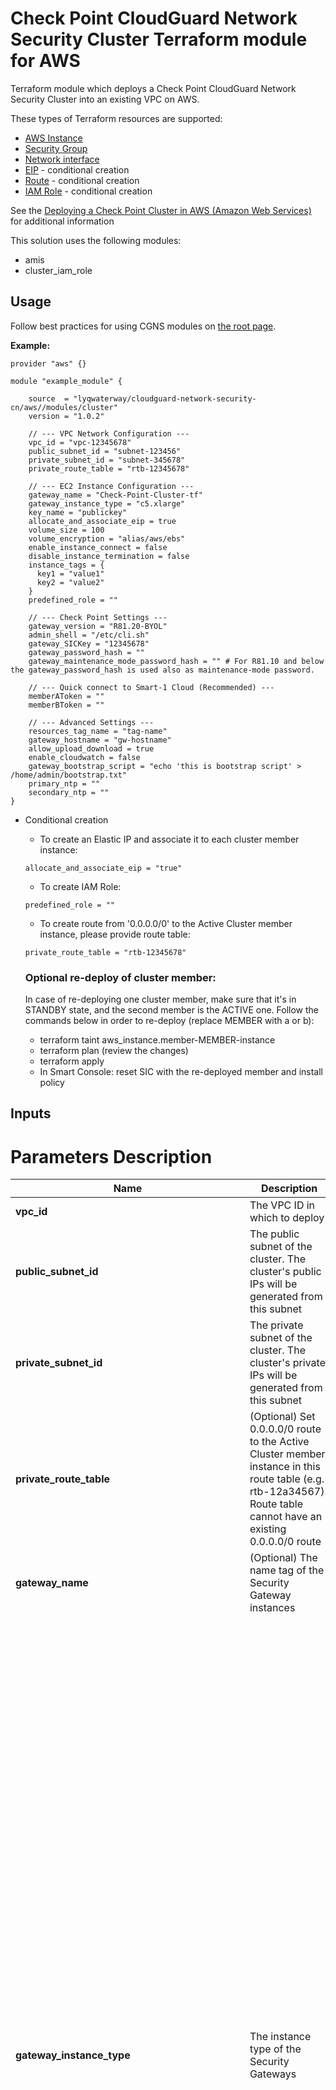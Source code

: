 # Check Point CloudGuard Network Security Cluster Terraform module for AWS

Terraform module which deploys a Check Point CloudGuard Network Security Cluster into an existing VPC on AWS.

These types of Terraform resources are supported:
* [AWS Instance](https://www.terraform.io/docs/providers/aws/r/instance.html)
* [Security Group](https://www.terraform.io/docs/providers/aws/r/security_group.html)
* [Network interface](https://www.terraform.io/docs/providers/aws/r/network_interface.html)
* [EIP](https://www.terraform.io/docs/providers/aws/r/eip.html) - conditional creation
* [Route](https://www.terraform.io/docs/providers/aws/r/route.html) - conditional creation
* [IAM Role](https://www.terraform.io/docs/providers/aws/r/iam_role.html) - conditional creation

See the [Deploying a Check Point Cluster in AWS (Amazon Web Services)](https://supportcenter.checkpoint.com/supportcenter/portal?eventSubmit_doGoviewsolutiondetails=&solutionid=sk104418) for additional information

This solution uses the following modules:
- amis
- cluster_iam_role

## Usage
Follow best practices for using CGNS modules on [the root page](https://registry.terraform.io/modules/lyqwaterway/cloudguard-network-security-cn/aws/latest#:~:text=Best%20Practices%20for%20Using%20Our%20Modules).

**Example:**
```
provider "aws" {}

module "example_module" {

    source  = "lyqwaterway/cloudguard-network-security-cn/aws//modules/cluster"
    version = "1.0.2"

    // --- VPC Network Configuration ---
    vpc_id = "vpc-12345678"
    public_subnet_id = "subnet-123456"
    private_subnet_id = "subnet-345678"
    private_route_table = "rtb-12345678"

    // --- EC2 Instance Configuration ---
    gateway_name = "Check-Point-Cluster-tf"
    gateway_instance_type = "c5.xlarge"
    key_name = "publickey"
    allocate_and_associate_eip = true
    volume_size = 100
    volume_encryption = "alias/aws/ebs"
    enable_instance_connect = false
    disable_instance_termination = false
    instance_tags = {
      key1 = "value1"
      key2 = "value2"
    }
    predefined_role = ""

    // --- Check Point Settings ---
    gateway_version = "R81.20-BYOL"
    admin_shell = "/etc/cli.sh"
    gateway_SICKey = "12345678"
    gateway_password_hash = ""
    gateway_maintenance_mode_password_hash = "" # For R81.10 and below the gateway_password_hash is used also as maintenance-mode password.
    
    // --- Quick connect to Smart-1 Cloud (Recommended) ---
    memberAToken = ""
    memberBToken = ""

    // --- Advanced Settings ---
    resources_tag_name = "tag-name"
    gateway_hostname = "gw-hostname"
    allow_upload_download = true
    enable_cloudwatch = false
    gateway_bootstrap_script = "echo 'this is bootstrap script' > /home/admin/bootstrap.txt"
    primary_ntp = ""
    secondary_ntp = ""
}
  ```

- Conditional creation
  - To create an Elastic IP and associate it to each cluster member instance:
  ```
  allocate_and_associate_eip = "true"
  ```
  - To create IAM Role:
  ```
  predefined_role = ""
  ```
  - To create route from '0.0.0.0/0' to the Active Cluster member instance, please provide route table:
  ```
  private_route_table = "rtb-12345678"
  ```

  ### Optional re-deploy of cluster member:
  In case of re-deploying one cluster member, make sure that it's in STANDBY state, and the second member is the ACTIVE one.
  Follow the commands below in order to re-deploy (replace MEMBER with a or b):
  - terraform taint aws_instance.member-MEMBER-instance
  - terraform plan (review the changes)
  - terraform apply
  - In Smart Console: reset SIC with the re-deployed member and install policy

## Inputs
# Parameters Description

| Name | Description | Type | Allowed values |
|------|-------------|------|----------------|
| **vpc_id** | The VPC ID in which to deploy | string | Required |
| **public_subnet_id** | The public subnet of the cluster. The cluster's public IPs will be generated from this subnet | string | Required |
| **private_subnet_id** | The private subnet of the cluster. The cluster's private IPs will be generated from this subnet | string | Required |
| **private_route_table** | (Optional) Set 0.0.0.0/0 route to the Active Cluster member instance in this route table (e.g. rtb-12a34567). Route table cannot have an existing 0.0.0.0/0 route | string | **Default:** "" |
| **gateway_name** | (Optional) The name tag of the Security Gateway instances | string | **Default:** "Check-Point-Cluster-tf" |
| **gateway_instance_type** | The instance type of the Security Gateways | string | - c4.large <br/> - c4.xlarge <br/> - c5.large <br/> - c5.xlarge <br/> - c5.2xlarge <br/> - c5.4xlarge <br/> - c5.9xlarge <br/> - c5.12xlarge <br/> - c5.18xlarge <br/> - c5.24xlarge <br/> - c5d.large <br/> - c5d.xlarge <br/> - c5d.2xlarge <br/> - c5d.4xlarge <br/> - c5d.9xlarge <br/> - c5d.12xlarge <br/> - c5d.18xlarge <br/> - c5d.24xlarge <br/> - m5.large <br/> - m5.xlarge <br/> - m5.2xlarge <br/> - m5.4xlarge <br/> - m5.8xlarge <br/> - m5.12xlarge <br/> - m5.16xlarge <br/> - m5.24xlarge <br/> - m6i.large <br/> - m6i.xlarge <br/> - m6i.2xlarge <br/> - m6i.4xlarge <br/> - m6i.8xlarge <br/> - m6i.12xlarge <br/> - m6i.16xlarge <br/> - m6i.24xlarge <br/> - m6i.32xlarge <br/> - c6i.large <br/> - c6i.xlarge <br/> - c6i.2xlarge <br/> - c6i.4xlarge <br/> - c6i.8xlarge <br/> - c6i.12xlarge <br/> - c6i.16xlarge <br/> - c6i.24xlarge <br/> - c6i.32xlarge <br/>  - r5.large <br/> - r5.xlarge <br/> - r5.2xlarge <br/> - r5.4xlarge <br/> - r5.8xlarge <br/> - r5.12xlarge <br/> - r5.16xlarge <br/> - r5.24xlarge <br/> - r5a.large <br/> - r5a.xlarge <br/> - r5a.2xlarge <br/> - r5a.4xlarge <br/> - r5a.8xlarge <br/> - r5a.12xlarge <br/> - r5a.16xlarge <br/> - r5a.24xlarge <br/> - r6i.large <br/> - r6i.xlarge <br/> - r6i.2xlarge <br/> - r6i.4xlarge <br/> - r6i.8xlarge <br/> - r6i.12xlarge <br/> - r6i.16xlarge <br/> - r6i.24xlarge <br/> - r6i.32xlarge <br/> **Default:** "c5.xlarge" |
| **key_name** | The EC2 Key Pair name to allow SSH access to the instance | string | Required |
| **allocate_and_associate_eip** | If true, an Elastic IP will be allocated and associated with each cluster member, in addition to the shared cluster Elastic IP | bool | true;<br/>false.<br/>**Default:** true |
| **volume_size** | Root volume size (GB) - minimum 100 | number | **Default:** 100 |
| **volume_encryption** | KMS or CMK key identifier. Use key ID, alias, or ARN. Key alias should be prefixed with 'alias/' | string | **Default:** "alias/aws/ebs" |
| **enable_instance_connect** | Enable AWS Instance Connect. Supported regions are listed [here](https://aws.amazon.com/about-aws/whats-new/2019/06/introducing-amazon-ec2-instance-connect/) | bool | true;<br/>false.<br/>**Default:** false |
| **disable_instance_termination** | Prevents an instance from accidental termination. Note: Setting this true may prevent `terraform destroy` from working properly | bool | true;<br/>false.<br/>**Default:** false |
| **metadata_imdsv2_required** | Set true to deploy the instance with metadata v2 token required | bool | true;<br/>false.<br/>**Default:** true<br/>Required |
| **instance_tags** | (Optional) A map of tags as key=value pairs. Tags will be added to the Gateway EC2 instances | map(string) | **Default:** {} |
| **predefined_role** | (Optional) A predefined IAM role to attach to the cluster profile | string | **Default:** "" |
| **gateway_version** | Gateway version and license | string | "R81.10-BYOL";<br/>"R81.20-BYOL";<br/>"R82-BYOL".<br/>**Default:** "R81.20-BYOL" |
| **admin_shell** | Set the admin shell to enable advanced command line configuration | string | "/etc/cli.sh";<br/>"/bin/bash";<br/>"/bin/csh".<br/>**Default:** "/etc/cli.sh" |
| **gateway_SICKey** | The Secure Internal Communication key for trusted connection between Check Point components. Must be at least 8 alphanumeric characters | string | **Default:** "12345678" |
| **gateway_password_hash** | (Optional) Admin user's password hash (use `openssl passwd -6 PASSWORD` to generate) | string | **Default:** "" |
| **memberAToken** | (Recommended) Token for quick connection to Smart-1 Cloud. Instructions in SK180501 | string | **Default:** "" |
| **memberBToken** | (Recommended) Token for quick connection to Smart-1 Cloud. Instructions in SK180501 | string | **Default:** "" |
| **resources_tag_name** | (Optional) Name tag prefix for resources | string | **Default:** "" |
| **gateway_hostname** | (Optional) Hostname will append 'member-a' or 'member-b' accordingly. Cannot contain reserved words (see SK40179 for details) | string | **Default:** "" |
| **allow_upload_download** | Automatically download Blade Contracts and other important data to enhance product experience | bool | true;<br/>false.<br/>**Default:** true |
| **enable_cloudwatch** | Report Check Point-specific CloudWatch metrics | bool | true;<br/>false.<br/>**Default:** false |
| **gateway_bootstrap_script** | (Optional) Semicolon (;) separated commands to run on the initial boot | string | **Default:** "" |
| **primary_ntp** | (Optional) IPv4 address of the primary Network Time Protocol server | string | **Default:** "169.254.169.123" |
| **secondary_ntp** | (Optional) IPv4 address of the secondary Network Time Protocol server | string | **Default:** "0.pool.ntp.org" |
| **gateway_maintenance_mode_password_hash** | (Optional) Maintenance-mode password hash (generate using `grub2-mkpasswd-pbkdf2` on Linux) | string | **Default:** "" |

## Outputs
To display the outputs defined by the module, create an `outputs.tf` file with the following structure:
```
output "instance_public_ip" {
  value = module.{module_name}.instance_public_ip
}
```
| Name               | Description                                         |
|--------------------|-----------------------------------------------------|
| ami_id             | The ami id of the deployed Security Cluster members |
| cluster_public_ip  | The public address of the cluster                   |
| member_a_public_ip | The public address of member A                      |
| member_b_public_ip | The public address of member B                      |
| member_a_ssh       | SSH command to member A                             |
| member_b_ssh       | SSH command to member B                             |
| member_a_url       | URL to the member A portal                          |
| member_b_url       | URL to the member B portal                          |
